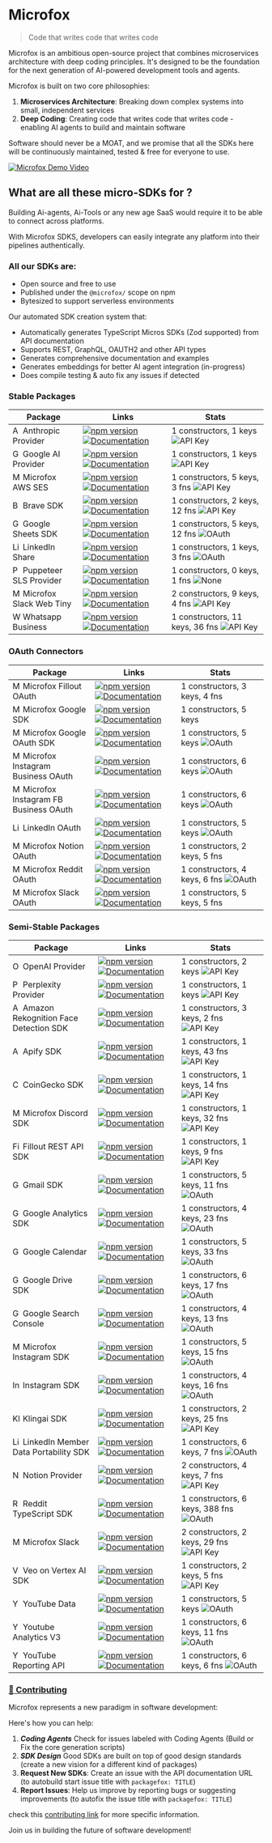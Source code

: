 # Microfox

> Code that writes code that writes code

Microfox is an ambitious open-source project that combines microservices architecture with deep coding principles. It's designed to be the foundation for the next generation of AI-powered development tools and agents.

Microfox is built on two core philosophies:

1. **Microservices Architecture**: Breaking down complex systems into small, independent services
2. **Deep Coding**: Creating code that writes code that writes code - enabling AI agents to build and maintain software

Software should never be a MOAT, and we promise that all the SDKs here will be continuously maintained, tested & free for everyone to use.

[![Microfox Demo Video](https://img.youtube.com/vi/IbETPF_Ojcs/0.jpg)](https://www.youtube.com/watch?v=IbETPF_Ojcs)

## What are all these micro-SDKs for ?

Building Ai-agents, Ai-Tools or any new age SaaS would require it to be able to connect across platforms.

With Microfox SDKS, developers can easily integrate any platform into their pipelines authentically.

### All our SDKs are:

- Open source and free to use
- Published under the `@microfox/` scope on npm
- Bytesized to support serverless environments

Our automated SDK creation system that:

- Automatically generates TypeScript Micros SDKs (Zod supported) from API documentation
- Supports REST, GraphQL, OAUTH2 and other API types
- Generates comprehensive documentation and examples
- Generates embeddings for better AI agent integration (in-progress)
- Does compile testing & auto fix any issues if detected

<!-- STABLE_PACKAGES_TABLE_START -->
### Stable Packages

| Package | Links | Stats |
| --- | --- | --- |
| <img src="https://raw.githubusercontent.com/microfox-ai/microfox/refs/heads/main/logos/anthropic-icon.svg" alt="Anthropic Provider logo" width="16" height="16"> Anthropic Provider | [![npm version](https://img.shields.io/npm/v/@microfox/ai-provider-anthropic.svg)](https://www.npmjs.com/package/@microfox/ai-provider-anthropic) [![Documentation](https://img.shields.io/badge/docs-available-green.svg)](https://github.com/microfox-ai/microfox/blob/main/packages/ai-provider-anthropic/README.md) | 1 constructors, 1 keys ![API Key](https://img.shields.io/badge/auth-API%20Key-green.svg) |
| <img src="https://raw.githubusercontent.com/microfox-ai/microfox/refs/heads/main/logos/google-icon.svg" alt="Google AI Provider logo" width="16" height="16"> Google AI Provider | [![npm version](https://img.shields.io/npm/v/@microfox/ai-provider-google.svg)](https://www.npmjs.com/package/@microfox/ai-provider-google) [![Documentation](https://img.shields.io/badge/docs-available-green.svg)](https://github.com/microfox-ai/microfox/blob/main/packages/ai-provider-google/README.md) | 1 constructors, 1 keys ![API Key](https://img.shields.io/badge/auth-API%20Key-green.svg) |
| <img src="https://raw.githubusercontent.com/microfox-ai/microfox/refs/heads/main/logos/aws-ses.svg" alt="Microfox AWS SES logo" width="16" height="16"> Microfox AWS SES | [![npm version](https://img.shields.io/npm/v/@microfox/aws-ses.svg)](https://www.npmjs.com/package/@microfox/aws-ses) [![Documentation](https://img.shields.io/badge/docs-available-green.svg)](https://github.com/microfox-ai/microfox/blob/main/packages/aws-ses/README.md) | 1 constructors, 5 keys, 3 fns ![API Key](https://img.shields.io/badge/auth-API%20Key-green.svg) |
| <img src="https://raw.githubusercontent.com/microfox-ai/microfox/refs/heads/main/logos/brave.svg" alt="Brave SDK logo" width="16" height="16"> Brave SDK | [![npm version](https://img.shields.io/npm/v/@microfox/brave.svg)](https://www.npmjs.com/package/@microfox/brave) [![Documentation](https://img.shields.io/badge/docs-available-green.svg)](https://github.com/microfox-ai/microfox/blob/main/packages/brave/README.md) | 1 constructors, 2 keys, 12 fns ![API Key](https://img.shields.io/badge/auth-API%20Key-green.svg) |
| <img src="https://raw.githubusercontent.com/microfox-ai/microfox/refs/heads/main/logos/google-sheets-icon.svg" alt="Google Sheets SDK logo" width="16" height="16"> Google Sheets SDK | [![npm version](https://img.shields.io/npm/v/@microfox/google-sheets.svg)](https://www.npmjs.com/package/@microfox/google-sheets) [![Documentation](https://img.shields.io/badge/docs-available-green.svg)](https://github.com/microfox-ai/microfox/blob/main/packages/google-sheets/README.md) | 1 constructors, 5 keys, 12 fns ![OAuth](https://img.shields.io/badge/auth-OAuth-blue.svg) |
| <img src="https://raw.githubusercontent.com/microfox-ai/microfox/refs/heads/main/packages/linkedin-share/icon.svg" alt="LinkedIn Share logo" width="16" height="16"> LinkedIn Share | [![npm version](https://img.shields.io/npm/v/@microfox/linkedin-share.svg)](https://www.npmjs.com/package/@microfox/linkedin-share) [![Documentation](https://img.shields.io/badge/docs-available-green.svg)](https://github.com/microfox-ai/microfox/blob/main/packages/linkedin-share/README.md) | 1 constructors, 1 keys, 3 fns ![OAuth](https://img.shields.io/badge/auth-OAuth-blue.svg) |
| <img src="https://raw.githubusercontent.com/microfox-ai/microfox/main/logos/puppeteer.svg" alt="Puppeteer SLS Provider logo" width="16" height="16"> Puppeteer SLS Provider | [![npm version](https://img.shields.io/npm/v/@microfox/puppeteer-sls.svg)](https://www.npmjs.com/package/@microfox/puppeteer-sls) [![Documentation](https://img.shields.io/badge/docs-available-green.svg)](https://github.com/microfox-ai/microfox/blob/main/packages/puppeteer-sls/README.md) | 1 constructors, 0 keys, 1 fns ![None](https://img.shields.io/badge/auth-None-gray.svg) |
| <img src="https://raw.githubusercontent.com/microfox-ai/microfox/refs/heads/main/logos/slack-icon.svg" alt="Microfox Slack Web Tiny logo" width="16" height="16"> Microfox Slack Web Tiny | [![npm version](https://img.shields.io/npm/v/@microfox/slack-web-tiny.svg)](https://www.npmjs.com/package/@microfox/slack-web-tiny) [![Documentation](https://img.shields.io/badge/docs-available-green.svg)](https://github.com/microfox-ai/microfox/blob/main/packages/slack-web-tiny/README.md) | 2 constructors, 9 keys, 4 fns ![API Key](https://img.shields.io/badge/auth-API%20Key-green.svg) |
| <img src="https://raw.githubusercontent.com/microfox-ai/microfox/refs/heads/main/logos/whatsapp-icon.svg" alt="Whatsapp Business logo" width="16" height="16"> Whatsapp Business | [![npm version](https://img.shields.io/npm/v/@microfox/whatsapp-business.svg)](https://www.npmjs.com/package/@microfox/whatsapp-business) [![Documentation](https://img.shields.io/badge/docs-available-green.svg)](/README.md) | 1 constructors, 11 keys, 36 fns ![API Key](https://img.shields.io/badge/auth-API%20Key-green.svg) |
<!-- STABLE_PACKAGES_TABLE_END -->

<!-- OAUTH_CONNECTORS_TABLE_START -->
### OAuth Connectors

| Package | Links | Stats |
| --- | --- | --- |
| <img src="https://raw.githubusercontent.com/microfox-ai/microfox/refs/heads/main/logos/fillout.png" alt="Microfox Fillout OAuth logo" width="16" height="16"> Microfox Fillout OAuth | [![npm version](https://img.shields.io/npm/v/@microfox/fillout-oauth.svg)](https://www.npmjs.com/package/@microfox/fillout-oauth) [![Documentation](https://img.shields.io/badge/docs-available-green.svg)](https://github.com/microfox-ai/microfox/blob/main/packages/fillout-oauth/README.md) | 1 constructors, 3 keys, 4 fns  |
| <img src="https://raw.githubusercontent.com/microfox-ai/microfox/refs/heads/main/logos/google.svg" alt="Microfox Google SDK logo" width="16" height="16"> Microfox Google SDK | [![npm version](https://img.shields.io/npm/v/@microfox/google.svg)](https://www.npmjs.com/package/@microfox/google) [![Documentation](https://img.shields.io/badge/docs-available-green.svg)](/README.md) | 1 constructors, 5 keys  |
| <img src="https://raw.githubusercontent.com/microfox-ai/microfox/refs/heads/main/logos/google-icon.svg" alt="Microfox Google OAuth SDK logo" width="16" height="16"> Microfox Google OAuth SDK | [![npm version](https://img.shields.io/npm/v/@microfox/google-oauth.svg)](https://www.npmjs.com/package/@microfox/google-oauth) [![Documentation](https://img.shields.io/badge/docs-available-green.svg)](/README.md) | 1 constructors, 5 keys ![OAuth](https://img.shields.io/badge/auth-OAuth-blue.svg) |
| <img src="https://raw.githubusercontent.com/microfox-ai/microfox/refs/heads/main/logos/instagram-icon.svg" alt="Microfox Instagram Business OAuth logo" width="16" height="16"> Microfox Instagram Business OAuth | [![npm version](https://img.shields.io/npm/v/@microfox/instagram-business-oauth.svg)](https://www.npmjs.com/package/@microfox/instagram-business-oauth) [![Documentation](https://img.shields.io/badge/docs-available-green.svg)](/README.md) | 1 constructors, 6 keys ![OAuth](https://img.shields.io/badge/auth-OAuth-blue.svg) |
| <img src="https://raw.githubusercontent.com/microfox-ai/microfox/refs/heads/main/logos/instagram-icon.svg" alt="Microfox Instagram FB Business OAuth logo" width="16" height="16"> Microfox Instagram FB Business OAuth | [![npm version](https://img.shields.io/npm/v/@microfox/instagram-fb-business-oauth.svg)](https://www.npmjs.com/package/@microfox/instagram-fb-business-oauth) [![Documentation](https://img.shields.io/badge/docs-available-green.svg)](/README.md) | 1 constructors, 6 keys ![OAuth](https://img.shields.io/badge/auth-OAuth-blue.svg) |
| <img src="https://raw.githubusercontent.com/microfox-ai/microfox/refs/heads/main/packages/linkedin-oauth/icon.svg" alt="LinkedIn OAuth logo" width="16" height="16"> LinkedIn OAuth | [![npm version](https://img.shields.io/npm/v/@microfox/linkedin-oauth.svg)](https://www.npmjs.com/package/@microfox/linkedin-oauth) [![Documentation](https://img.shields.io/badge/docs-available-green.svg)](/README.md) | 1 constructors, 5 keys ![OAuth](https://img.shields.io/badge/auth-OAuth-blue.svg) |
| <img src="https://raw.githubusercontent.com/microfox-ai/microfox/refs/heads/main/logos/notion.svg" alt="Microfox Notion OAuth logo" width="16" height="16"> Microfox Notion OAuth | [![npm version](https://img.shields.io/npm/v/@microfox/notion-oauth.svg)](https://www.npmjs.com/package/@microfox/notion-oauth) [![Documentation](https://img.shields.io/badge/docs-available-green.svg)](https://github.com/microfox-ai/microfox/blob/main/packages/notion-oauth/README.md) | 1 constructors, 2 keys, 5 fns  |
| <img src="https://raw.githubusercontent.com/microfox-ai/microfox/refs/heads/main/logos/reddit-icon.svg" alt="Microfox Reddit OAuth logo" width="16" height="16"> Microfox Reddit OAuth | [![npm version](https://img.shields.io/npm/v/@microfox/reddit-oauth.svg)](https://www.npmjs.com/package/@microfox/reddit-oauth) [![Documentation](https://img.shields.io/badge/docs-available-green.svg)](/README.md) | 1 constructors, 4 keys, 6 fns ![OAuth](https://img.shields.io/badge/auth-OAuth-blue.svg) |
| <img src="https://raw.githubusercontent.com/microfox-ai/microfox/refs/heads/main/logos/slack.svg" alt="Microfox Slack OAuth logo" width="16" height="16"> Microfox Slack OAuth | [![npm version](https://img.shields.io/npm/v/@microfox/slack-oauth.svg)](https://www.npmjs.com/package/@microfox/slack-oauth) [![Documentation](https://img.shields.io/badge/docs-available-green.svg)](https://github.com/microfox-ai/microfox/blob/main/packages/slack-oauth/README.md) | 1 constructors, 5 keys, 5 fns  |
<!-- OAUTH_CONNECTORS_TABLE_END -->

<!-- SEMI_STABLE_PACKAGES_TABLE_START -->
### Semi-Stable Packages

| Package | Links | Stats |
| --- | --- | --- |
| <img src="https://raw.githubusercontent.com/microfox-ai/microfox/refs/heads/main/logos/openai-icon.svg" alt="OpenAI Provider logo" width="16" height="16"> OpenAI Provider | [![npm version](https://img.shields.io/npm/v/@microfox/ai-provider-openai.svg)](https://www.npmjs.com/package/@microfox/ai-provider-openai) [![Documentation](https://img.shields.io/badge/docs-available-green.svg)](https://github.com/microfox-ai/microfox/blob/main/packages/ai-provider-openai/README.md) | 1 constructors, 2 keys ![API Key](https://img.shields.io/badge/auth-API%20Key-green.svg) |
| <img src="https://raw.githubusercontent.com/microfox-ai/microfox/refs/heads/main/logos/perplexity-icon.svg" alt="Perplexity Provider logo" width="16" height="16"> Perplexity Provider | [![npm version](https://img.shields.io/npm/v/@microfox/ai-provider-perplexity.svg)](https://www.npmjs.com/package/@microfox/ai-provider-perplexity) [![Documentation](https://img.shields.io/badge/docs-available-green.svg)](https://github.com/microfox-ai/microfox/blob/main/packages/ai-provider-perplexity/README.md) | 1 constructors, 1 keys ![API Key](https://img.shields.io/badge/auth-API%20Key-green.svg) |
| <img src="https://raw.githubusercontent.com/microfox-ai/microfox/refs/heads/main/logos/aws.svg" alt="Amazon Rekognition Face Detection SDK logo" width="16" height="16"> Amazon Rekognition Face Detection SDK | [![npm version](https://img.shields.io/npm/v/@microfox/amazon-rekognition-face-detection.svg)](https://www.npmjs.com/package/@microfox/amazon-rekognition-face-detection) [![Documentation](https://img.shields.io/badge/docs-available-green.svg)](https://github.com/microfox-ai/microfox/blob/main/packages/amazon-rekognition-face-detection/README.md) | 1 constructors, 3 keys, 2 fns ![API Key](https://img.shields.io/badge/auth-API%20Key-green.svg) |
| <img src="https://raw.githubusercontent.com/microfox-ai/microfox/refs/heads/main/logos/apify.svg" alt="Apify SDK logo" width="16" height="16"> Apify SDK | [![npm version](https://img.shields.io/npm/v/@microfox/apify.svg)](https://www.npmjs.com/package/@microfox/apify) [![Documentation](https://img.shields.io/badge/docs-available-green.svg)](https://github.com/microfox-ai/microfox/blob/main/packages/apify/README.md) | 1 constructors, 1 keys, 43 fns ![API Key](https://img.shields.io/badge/auth-API%20Key-green.svg) |
| <img src="https://raw.githubusercontent.com/microfox-ai/microfox/refs/heads/main/logos/coingecko.svg" alt="CoinGecko SDK logo" width="16" height="16"> CoinGecko SDK | [![npm version](https://img.shields.io/npm/v/@microfox/coingecko-sdk.svg)](https://www.npmjs.com/package/@microfox/coingecko-sdk) [![Documentation](https://img.shields.io/badge/docs-available-green.svg)](https://github.com/microfox-ai/microfox/blob/main/packages/coingecko-sdk/README.md) | 1 constructors, 1 keys, 14 fns ![API Key](https://img.shields.io/badge/auth-API%20Key-green.svg) |
| <img src="https://raw.githubusercontent.com/microfox-ai/microfox/refs/heads/main/logos/discord-icon.svg" alt="Microfox Discord SDK logo" width="16" height="16"> Microfox Discord SDK | [![npm version](https://img.shields.io/npm/v/@microfox/discord.svg)](https://www.npmjs.com/package/@microfox/discord) [![Documentation](https://img.shields.io/badge/docs-available-green.svg)](https://github.com/microfox-ai/microfox/blob/main/packages/discord/README.md) | 1 constructors, 1 keys, 32 fns ![API Key](https://img.shields.io/badge/auth-API%20Key-green.svg) |
| <img src="https://raw.githubusercontent.com/microfox-ai/microfox/refs/heads/main/logos/fillout.png" alt="Fillout REST API SDK logo" width="16" height="16"> Fillout REST API SDK | [![npm version](https://img.shields.io/npm/v/@microfox/fillout.svg)](https://www.npmjs.com/package/@microfox/fillout) [![Documentation](https://img.shields.io/badge/docs-available-green.svg)](https://github.com/microfox-ai/microfox/blob/main/packages/fillout/README.md) | 1 constructors, 1 keys, 9 fns ![API Key](https://img.shields.io/badge/auth-API%20Key-green.svg) |
| <img src="https://raw.githubusercontent.com/microfox-ai/microfox/refs/heads/main/logos/google-gmail.svg" alt="Gmail SDK logo" width="16" height="16"> Gmail SDK | [![npm version](https://img.shields.io/npm/v/@microfox/gmail.svg)](https://www.npmjs.com/package/@microfox/gmail) [![Documentation](https://img.shields.io/badge/docs-available-green.svg)](https://raw.githubusercontent.com/microfox-ai/microfox/main/README.md) | 1 constructors, 5 keys, 11 fns ![OAuth](https://img.shields.io/badge/auth-OAuth-blue.svg) |
| <img src="https://raw.githubusercontent.com/microfox-ai/microfox/refs/heads/main/logos/google-analytics.svg" alt="Google Analytics SDK logo" width="16" height="16"> Google Analytics SDK | [![npm version](https://img.shields.io/npm/v/@microfox/google-analytics.svg)](https://www.npmjs.com/package/@microfox/google-analytics) [![Documentation](https://img.shields.io/badge/docs-available-green.svg)](https://github.com/microfox-ai/microfox/blob/main/packages/google-analytics/README.md) | 1 constructors, 4 keys, 23 fns ![OAuth](https://img.shields.io/badge/auth-OAuth-blue.svg) |
| <img src="https://raw.githubusercontent.com/microfox-ai/microfox/refs/heads/main/logos/google-calendar.svg" alt="Google Calendar logo" width="16" height="16"> Google Calendar | [![npm version](https://img.shields.io/npm/v/@microfox/google-calendar.svg)](https://www.npmjs.com/package/@microfox/google-calendar) [![Documentation](https://img.shields.io/badge/docs-available-green.svg)](https://github.com/microfox-ai/microfox/blob/main/packages/google-calendar/README.md) | 1 constructors, 5 keys, 33 fns ![OAuth](https://img.shields.io/badge/auth-OAuth-blue.svg) |
| <img src="https://raw.githubusercontent.com/microfox-ai/microfox/refs/heads/main/logos/google-drive.svg" alt="Google Drive SDK logo" width="16" height="16"> Google Drive SDK | [![npm version](https://img.shields.io/npm/v/@microfox/google-drive.svg)](https://www.npmjs.com/package/@microfox/google-drive) [![Documentation](https://img.shields.io/badge/docs-available-green.svg)](https://github.com/microfox-ai/microfox/blob/main/packages/google-drive/README.md) | 1 constructors, 6 keys, 17 fns ![OAuth](https://img.shields.io/badge/auth-OAuth-blue.svg) |
| <img src="https://raw.githubusercontent.com/microfox-ai/microfox/refs/heads/main/logos/google-search-console.svg" alt="Google Search Console logo" width="16" height="16"> Google Search Console | [![npm version](https://img.shields.io/npm/v/@microfox/google-seo.svg)](https://www.npmjs.com/package/@microfox/google-seo) [![Documentation](https://img.shields.io/badge/docs-available-green.svg)](https://github.com/microfox-ai/microfox/blob/main/packages/google-seo/README.md) | 1 constructors, 4 keys, 13 fns ![OAuth](https://img.shields.io/badge/auth-OAuth-blue.svg) |
| <img src="https://raw.githubusercontent.com/microfox-ai/microfox/refs/heads/main/logos/instagram-icon.svg" alt="Microfox Instagram SDK logo" width="16" height="16"> Microfox Instagram SDK | [![npm version](https://img.shields.io/npm/v/@microfox/instagram.svg)](https://www.npmjs.com/package/@microfox/instagram) [![Documentation](https://img.shields.io/badge/docs-available-green.svg)](https://github.com/microfox-ai/microfox/blob/main/packages/instagram/README.md) | 1 constructors, 5 keys, 15 fns ![OAuth](https://img.shields.io/badge/auth-OAuth-blue.svg) |
| <img src="https://raw.githubusercontent.com/microfox-ai/microfox/refs/heads/main/logos/instagram-icon.svg" alt="Instagram SDK logo" width="16" height="16"> Instagram SDK | [![npm version](https://img.shields.io/npm/v/@microfox/instagram-fb.svg)](https://www.npmjs.com/package/@microfox/instagram-fb) [![Documentation](https://img.shields.io/badge/docs-available-green.svg)](https://github.com/microfox-ai/microfox/blob/main/packages/instagram-fb/README.md) | 1 constructors, 4 keys, 16 fns ![OAuth](https://img.shields.io/badge/auth-OAuth-blue.svg) |
| <img src="https://raw.githubusercontent.com/microfox-ai/microfox/refs/heads/main/logos/klingai.svg" alt="Klingai SDK logo" width="16" height="16"> Klingai SDK | [![npm version](https://img.shields.io/npm/v/@microfox/kling-ai.svg)](https://www.npmjs.com/package/@microfox/kling-ai) [![Documentation](https://img.shields.io/badge/docs-available-green.svg)](https://github.com/microfox-ai/microfox/blob/main/packages/kling-ai/README.md) | 1 constructors, 2 keys, 25 fns ![API Key](https://img.shields.io/badge/auth-API%20Key-green.svg) |
| <img src="https://raw.githubusercontent.com/microfox-ai/microfox/refs/heads/main/logos/linkedin-icon.svg" alt="LinkedIn Member Data Portability SDK logo" width="16" height="16"> LinkedIn Member Data Portability SDK | [![npm version](https://img.shields.io/npm/v/@microfox/linkedin-member-data-portability.svg)](https://www.npmjs.com/package/@microfox/linkedin-member-data-portability) [![Documentation](https://img.shields.io/badge/docs-available-green.svg)](https://github.com/microfox-ai/microfox/blob/main/packages/linkedin-member-data-portability/README.md) | 1 constructors, 6 keys, 7 fns ![OAuth](https://img.shields.io/badge/auth-OAuth-blue.svg) |
| <img src="https://raw.githubusercontent.com/microfox-ai/microfox/refs/heads/main/logos/notion-icon.svg" alt="Notion Provider logo" width="16" height="16"> Notion Provider | [![npm version](https://img.shields.io/npm/v/@microfox/notion.svg)](https://www.npmjs.com/package/@microfox/notion) [![Documentation](https://img.shields.io/badge/docs-available-green.svg)](https://github.com/microfox-ai/microfox/blob/main/packages/notion/README.md) | 2 constructors, 4 keys, 7 fns ![API Key](https://img.shields.io/badge/auth-API%20Key-green.svg) |
| <img src="https://raw.githubusercontent.com/microfox-ai/microfox/refs/heads/main/logos/reddit-icon.svg" alt="Reddit TypeScript SDK logo" width="16" height="16"> Reddit TypeScript SDK | [![npm version](https://img.shields.io/npm/v/@microfox/reddit.svg)](https://www.npmjs.com/package/@microfox/reddit) [![Documentation](https://img.shields.io/badge/docs-available-green.svg)](https://github.com/microfox-ai/microfox/blob/main/packages/reddit/README.md) | 1 constructors, 6 keys, 388 fns ![OAuth](https://img.shields.io/badge/auth-OAuth-blue.svg) |
| <img src="https://raw.githubusercontent.com/microfox-ai/microfox/refs/heads/main/logos/slack-icon.svg" alt="Microfox Slack logo" width="16" height="16"> Microfox Slack | [![npm version](https://img.shields.io/npm/v/@microfox/slack.svg)](https://www.npmjs.com/package/@microfox/slack) [![Documentation](https://img.shields.io/badge/docs-available-green.svg)](https://github.com/microfox-ai/microfox/blob/main/packages/slack/README.md) | 2 constructors, 2 keys, 29 fns ![API Key](https://img.shields.io/badge/auth-API%20Key-green.svg) |
| <img src="https://raw.githubusercontent.com/microfox-ai/microfox/refs/heads/main/logos/veo-on-vertex-ai.svg" alt="Veo on Vertex AI SDK logo" width="16" height="16"> Veo on Vertex AI SDK | [![npm version](https://img.shields.io/npm/v/@microfox/veo-on-vertex-ai.svg)](https://www.npmjs.com/package/@microfox/veo-on-vertex-ai) [![Documentation](https://img.shields.io/badge/docs-available-green.svg)](https://github.com/microfox-ai/microfox/blob/main/packages/veo-on-vertex-ai/README.md) | 1 constructors, 2 keys, 5 fns ![API Key](https://img.shields.io/badge/auth-API%20Key-green.svg) |
| <img src="https://raw.githubusercontent.com/microfox-ai/microfox/refs/heads/main/logos/youtube-icon.svg" alt="YouTube Data logo" width="16" height="16"> YouTube Data | [![npm version](https://img.shields.io/npm/v/@microfox/youtube.svg)](https://www.npmjs.com/package/@microfox/youtube) [![Documentation](https://img.shields.io/badge/docs-available-green.svg)](/README.md) | 1 constructors, 5 keys ![OAuth](https://img.shields.io/badge/auth-OAuth-blue.svg) |
| <img src="https://raw.githubusercontent.com/microfox-ai/microfox/refs/heads/main/logos/youtube-icon.svg" alt="Youtube Analytics V3 logo" width="16" height="16"> Youtube Analytics V3 | [![npm version](https://img.shields.io/npm/v/@microfox/youtube-analytics.svg)](https://www.npmjs.com/package/@microfox/youtube-analytics) [![Documentation](https://img.shields.io/badge/docs-available-green.svg)](https://github.com/microfox-ai/microfox/blob/main/packages/youtube-analytics/README.md) | 1 constructors, 6 keys, 11 fns ![OAuth](https://img.shields.io/badge/auth-OAuth-blue.svg) |
| <img src="https://raw.githubusercontent.com/microfox-ai/microfox/refs/heads/main/logos/youtube.svg" alt="YouTube Reporting API logo" width="16" height="16"> YouTube Reporting API | [![npm version](https://img.shields.io/npm/v/@microfox/youtube-reporting-api.svg)](https://www.npmjs.com/package/@microfox/youtube-reporting-api) [![Documentation](https://img.shields.io/badge/docs-available-green.svg)](https://github.com/microfox-ai/microfox/blob/main/packages/youtube-reporting-api/README.md) | 1 constructors, 6 keys, 6 fns ![OAuth](https://img.shields.io/badge/auth-OAuth-blue.svg) |
<!-- SEMI_STABLE_PACKAGES_TABLE_END -->

### [🤝 Contributing](CONTRIBUTING.md)

Microfox represents a new paradigm in software development:

Here's how you can help:

1. **_Coding Agents_** Check for issues labeled with Coding Agents (Build or Fix the core generation scripts)
2. **_SDK Design_** Good SDKs are built on top of good design standards (create a new vision for a different kind of packages)
3. **Request New SDKs**: Create an issue with the API documentation URL (to autobuild start issue title with `packagefox: TITLE`)
4. **Report Issues**: Help us improve by reporting bugs or suggesting improvements (to autofix the issue title with `packagefox: TITLE`)

check this [contributing link](CONTRIBUTING.md) for more specific information.

Join us in building the future of software development!
